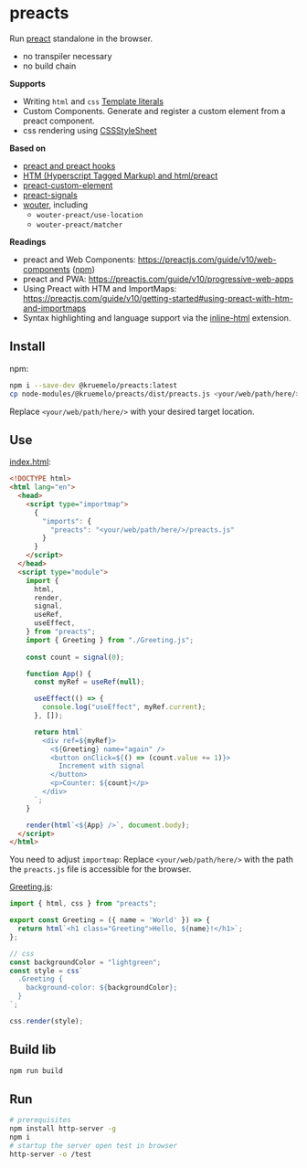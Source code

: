 # preacts

Run [preact](https://github.com/preactjs/preact) standalone in the browser.

- no transpiler necessary
- no build chain

**Supports**

- Writing `html` and `css` [Template literals](https://developer.mozilla.org/en-US/docs/Web/JavaScript/Reference/Template_literals)
- Custom Components. Generate and register a custom element from a preact component.
- css rendering using [CSSStyleSheet](https://web.dev/articles/constructable-stylesheets)

**Based on**

- [preact and preact hooks](https://github.com/preactjs/preact)
- [HTM (Hyperscript Tagged Markup) and html/preact](https://github.com/developit/htm)
- [preact-custom-element](https://github.com/preactjs/preact-custom-element)
- [preact-signals](https://github.com/preactjs/signals)
- [wouter](https://www.npmjs.com/package/wouter), including
  - `wouter-preact/use-location`
  - `wouter-preact/matcher`

**Readings**

- preact and Web Components: <https://preactjs.com/guide/v10/web-components> ([npm](https://www.npmjs.com/package/preact-custom-element))
- preact and PWA: <https://preactjs.com/guide/v10/progressive-web-apps>
- Using Preact with HTM and ImportMaps: <https://preactjs.com/guide/v10/getting-started#using-preact-with-htm-and-importmaps>
- Syntax highlighting and language support via the [inline-html](https://marketplace.visualstudio.com/items?itemName=pushqrdx.inline-html) extension.

## Install

npm:

```bash
npm i --save-dev @kruemelo/preacts:latest
cp node-modules/@kruemelo/preacts/dist/preacts.js <your/web/path/here/>preacts.js
```

Replace `<your/web/path/here/>` with your desired target location.

## Use

[index.html](./test/index.html):

```html
<!DOCTYPE html>
<html lang="en">
  <head>
    <script type="importmap">
      {
        "imports": {
          "preacts": "<your/web/path/here/>/preacts.js"
        }
      }
    </script>    
  </head>
  <script type="module">
    import {
      html,
      render,
      signal,
      useRef,
      useEffect,
    } from "preacts";
    import { Greeting } from "./Greeting.js";
  
    const count = signal(0);

    function App() {
      const myRef = useRef(null);

      useEffect(() => {
        console.log("useEffect", myRef.current);
      }, []);

      return html`
        <div ref=${myRef}>
          <${Greeting} name="again" />
          <button onClick=${() => (count.value += 1)}>
            Increment with signal
          </button>
          <p>Counter: ${count}</p>
        </div>
      `;
    }

    render(html`<${App} />`, document.body);
  </script>
</html>
```

You need to adjust `importmap`: Replace `<your/web/path/here/>` with the path the `preacts.js` file is accessible for the browser.

[Greeting.js](./test/Greeting.js):

```js
import { html, css } from "preacts";

export const Greeting = ({ name = 'World' }) => {
  return html`<h1 class="Greeting">Hello, ${name}!</h1>`;
};

// css
const backgroundColor = "lightgreen";
const style = css`
  .Greeting {
    background-color: ${backgroundColor};
  }
`;

css.render(style);
```

## Build lib

```bash
npm run build
```

## Run

```bash
# prerequisites
npm install http-server -g
npm i
# startup the server open test in browser
http-server -o /test
```

